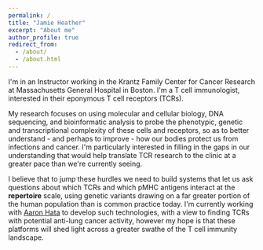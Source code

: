 ```yaml
---
permalink: /
title: "Jamie Heather"
excerpt: "About me"
author_profile: true
redirect_from: 
  - /about/
  - /about.html
---
```


I'm in an Instructor working in the Krantz Family Center for Cancer Research at Massachusetts General Hospital in Boston. I'm a T cell immunologist, interested in their eponymous T cell receptors (TCRs). 

My research focuses on using molecular and cellular biology, DNA sequencing, and bioinformatic analysis to probe the phenotypic, genetic and transcriptional complexity of these cells and receptors, so as to better understand - and perhaps to improve - how our bodies protect us from infections and cancer. I'm particularly interested in filling in the gaps in our understanding that would help translate TCR research to the clinic at a greater pace than we're currently seeing. 

I believe that to jump these hurdles we need to build systems that let us ask questions about which TCRs and which pMHC antigens interact at the **repertoire** scale, using genetic variants drawing on a far greater portion of the human population than is common practice today. I'm currently working with [Aaron Hata](https://hatalab.mgh.harvard.edu/) to develop such technologies, with a view to finding TCRs with potential anti-lung cancer activity, however my hope is that these platforms will shed light across a greater swathe of the T cell immunity landscape.
